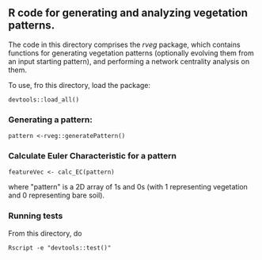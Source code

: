 ## R code for generating and analyzing vegetation patterns.

The code in this directory comprises the *rveg* package, which contains functions for generating vegetation patterns (optionally evolving them from an input starting pattern), and performing a network centrality analysis on them.

To use, fro this directory, load the package:
```
devtools::load_all()
```

### Generating a pattern:
```
pattern <-rveg::generatePattern()
```

### Calculate Euler Characteristic for a pattern

```
featureVec <- calc_EC(pattern)
```
where "pattern" is a 2D array of 1s and 0s (with 1 representing vegetation and 0 representing bare soil).


### Running tests

From this directory, do
```
Rscript -e "devtools::test()"
```